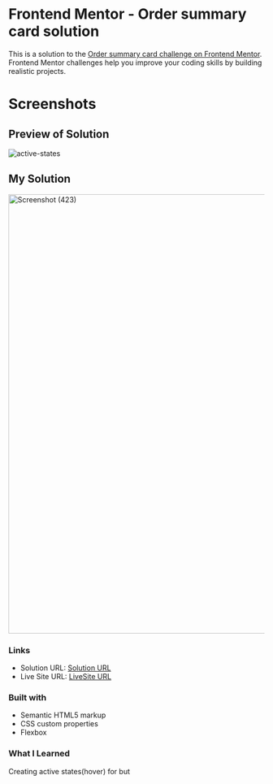 # Frontend Mentor - Order summary card solution

This is a solution to the [Order summary card challenge on Frontend Mentor](https://www.frontendmentor.io/challenges/order-summary-component-QlPmajDUj). Frontend Mentor challenges help you improve your coding skills by building realistic projects. 

# Screenshots
## Preview of Solution
![active-states](https://github.com/user-attachments/assets/61c821ba-af50-4d31-b043-7735ed9eba55)

## My Solution
<img width="1852" height="865" alt="Screenshot (423)" src="https://github.com/user-attachments/assets/6ae3e5e6-6c57-431c-af22-9a3e3e6379c7" />


### Links

- Solution URL: [Solution URL](https://github.com/aishwarya-pixel0/Frontend-Mentor-projects/tree/main/order-summary-component)
- Live Site URL: [LiveSite URL](https://aishwarya-pixel0.github.io/Frontend-Mentor-projects/order-summary-component/)

### Built with

- Semantic HTML5 markup
- CSS custom properties
- Flexbox

### What I Learned
Creating active states(hover) for but
